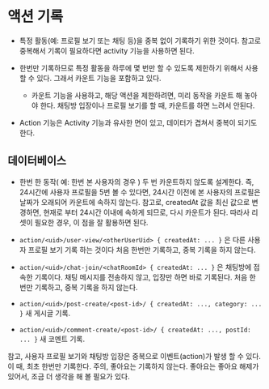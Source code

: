 # 액션 기록

- 특정 활동(예: 프로필 보기 또는 채팅 등)을 중복 없이 기록하기 위한 것이다. 참고로 중복해서 기록이 필요하다면 activity 기능을 사용하면 된다.
- 한번만 기록하므로 특정 활동을 하루에 몇 번만 할 수 있도록 제한하기 위해서 사용할 수 있다. 그래서 카운트 기능을 포함하고 있다.
  - 카운트 기능을 사용하고, 해당 액션을 제한하려면, 미리 동작을 카운트 해 놓아야 한다. 채팅방 입장이나 프로필 보기를 할 때, 카운트를 하면 느려서 안된다.

- Action 기능은 Activity 기능과 유사한 면이 있고, 데이터가 겹쳐서 중복이 되기도 한다.



## 데이터베이스

- 한번 한 동작( 예: 한번 본 사용자의 경우 ) 두 번 카운트하지 않도록 설계한다. 즉, 24시간에 사용자 프로필을 5번 볼 수 있다면, 24시간 이전에 본 사용자의 프로필은 날짜가 오래되어 카운트에 속하지 않는다. 참고로, createdAt 값을 최신 값으로 변경하면, 현재로 부터 24시간 이내에 속하게 되므로, 다시 카운트가 된다. 따라사 리셋이 필요한 경우, 이 점을 잘 활용하면 된다.

- `action/<uid>/user-view/<otherUserUid> { createdAt: ... }` 은 다른 사용자 프로필 보기 기록 하는 것이다 처음 한번만 기록하고, 중복 기록을 하지 않는다.
- `action/<uid>/chat-join/<chatRoomId> { createdAt: ... }` 은 채팅방에 접속한 기록이다. 채팅 메시지를 전송하지 않고, 입장만 하면 바로 기록된다. 처음 한번만 기록하고, 중복 기록을 하지 않는다.
- `action/<uid>/post-create/<post-id>/ { createdAt: ..., category: ... }` 새 게시글 기록.
- `action/<uid>/comment-create/<post-id>/ { createdAt: ..., postId: ... }` 새 코멘트 기록.



참고, 사용자 프로필 보기와 채팅방 입장은 중복으로 이벤트(action)가 발생 할 수 있다. 이 때, 최초 한번만 기록한다.
주의, 좋아요는 기록하지 않는다. 좋아요는 좋아요 해제가 있어서, 조금 더 생각을 해 볼 필요가 있다.
